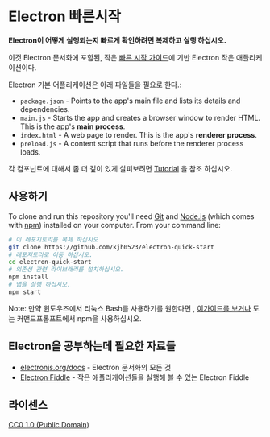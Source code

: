 # Electron 빠른시작

**Electron이 어떻게 실행되는지 빠르게 확인하려면 복제하고 실행 하십시오.**

이것 Electron 문서화에 포함된, 작은 [빠른 시작 가이드](https://electronjs.org/docs/latest/tutorial/quick-start)에 기반  Electron 작은 애플리케이션이다. 

Electron 기본 어플리케이션은 아래 파일들을 필요로 한다.:

- `package.json` - Points to the app's main file and lists its details and dependencies.
- `main.js` - Starts the app and creates a browser window to render HTML. This is the app's **main process**.
- `index.html` - A web page to render. This is the app's **renderer process**.
- `preload.js` - A content script that runs before the renderer process loads.

각 컴포넌트에 대해서 좀 더 깊이 있게 살펴보려면 [Tutorial](https://electronjs.org/docs/latest/tutorial/tutorial-prerequisites) 을 참조 하십시오.

## 사용하기

To clone and run this repository you'll need [Git](https://git-scm.com) and [Node.js](https://nodejs.org/en/download/) (which comes with [npm](http://npmjs.com)) installed on your computer. From your command line:

```bash
# 이 레포지토리를 복제 하십시오
git clone https://github.com/kjh0523/electron-quick-start
# 레포지토리로 이동 하십시오.
cd electron-quick-start
# 의존성 관련 라이브래리를 설치하십시오.
npm install
# 앱을 실행 하십시오.
npm start
```

Note: 만약 윈도우즈에서 리눅스 Bash를 사용하기를 원한다면 , [이가이드를 보거나](https://www.howtogeek.com/261575/how-to-run-graphical-linux-desktop-applications-from-windows-10s-bash-shell/) 도는 커맨드프롬프트에서 npm을 사용하십시오.

## Electron을 공부하는데 필요한 자료들

- [electronjs.org/docs](https://electronjs.org/docs) - Electron 문서화의 모든 것
- [Electron Fiddle](https://electronjs.org/fiddle) - 작은 애플리케이션들을 실행해 볼 수 있는 Electron Fiddle


## 라이센스

[CC0 1.0 (Public Domain)](LICENSE.md)

